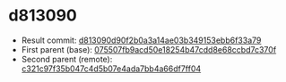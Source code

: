 # d813090
- Result commit: [d813090d90f2b0a3a14ae03b349153ebb6f33a79](https://github.com/MarlinFirmware/Marlin/commit/d813090d90f2b0a3a14ae03b349153ebb6f33a79)
- First parent (base): [075507fb9acd50e18254b47cdd8e68ccbd7c370f](https://github.com/MarlinFirmware/Marlin/commit/075507fb9acd50e18254b47cdd8e68ccbd7c370f)
- Second parent (remote): [c321c97f35b047c4d5b07e4ada7bb4a66df7ff04](https://github.com/MarlinFirmware/Marlin/commit/c321c97f35b047c4d5b07e4ada7bb4a66df7ff04)
